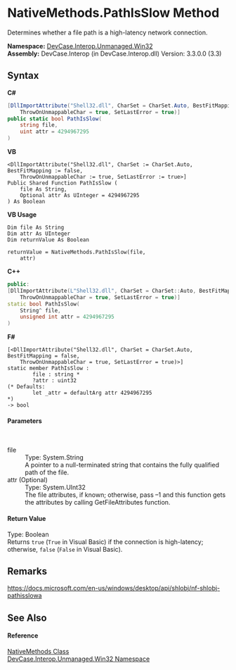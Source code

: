 # NativeMethods.PathIsSlow Method 
 

Determines whether a file path is a high-latency network connection.

**Namespace:**&nbsp;<a href="N_DevCase_Interop_Unmanaged_Win32">DevCase.Interop.Unmanaged.Win32</a><br />**Assembly:**&nbsp;DevCase.Interop (in DevCase.Interop.dll) Version: 3.3.0.0 (3.3)

## Syntax

**C#**<br />
``` C#
[DllImportAttribute("Shell32.dll", CharSet = CharSet.Auto, BestFitMapping = false, 
	ThrowOnUnmappableChar = true, SetLastError = true)]
public static bool PathIsSlow(
	string file,
	uint attr = 4294967295
)
```

**VB**<br />
``` VB
<DllImportAttribute("Shell32.dll", CharSet := CharSet.Auto, BestFitMapping := false, 
	ThrowOnUnmappableChar := true, SetLastError := true>]
Public Shared Function PathIsSlow ( 
	file As String,
	Optional attr As UInteger = 4294967295
) As Boolean
```

**VB Usage**<br />
``` VB Usage
Dim file As String
Dim attr As UInteger
Dim returnValue As Boolean

returnValue = NativeMethods.PathIsSlow(file, 
	attr)
```

**C++**<br />
``` C++
public:
[DllImportAttribute(L"Shell32.dll", CharSet = CharSet::Auto, BestFitMapping = false, 
	ThrowOnUnmappableChar = true, SetLastError = true)]
static bool PathIsSlow(
	String^ file, 
	unsigned int attr = 4294967295
)
```

**F#**<br />
``` F#
[<DllImportAttribute("Shell32.dll", CharSet = CharSet.Auto, BestFitMapping = false, 
	ThrowOnUnmappableChar = true, SetLastError = true)>]
static member PathIsSlow : 
        file : string * 
        ?attr : uint32 
(* Defaults:
        let _attr = defaultArg attr 4294967295
*)
-> bool 

```


#### Parameters
&nbsp;<dl><dt>file</dt><dd>Type: System.String<br />A pointer to a null-terminated string that contains the fully qualified path of the file.</dd><dt>attr (Optional)</dt><dd>Type: System.UInt32<br />The file attributes, if known; otherwise, pass –1 and this function gets the attributes by calling GetFileAttributes function.</dd></dl>

#### Return Value
Type: Boolean<br />Returns `true` (`True` in Visual Basic) if the connection is high-latency; otherwise, `false` (`False` in Visual Basic).

## Remarks
<a href="https://docs.microsoft.com/en-us/windows/desktop/api/shlobj/nf-shlobj-pathisslowa" target="_blank">https://docs.microsoft.com/en-us/windows/desktop/api/shlobj/nf-shlobj-pathisslowa</a>

## See Also


#### Reference
<a href="T_DevCase_Interop_Unmanaged_Win32_NativeMethods">NativeMethods Class</a><br /><a href="N_DevCase_Interop_Unmanaged_Win32">DevCase.Interop.Unmanaged.Win32 Namespace</a><br />